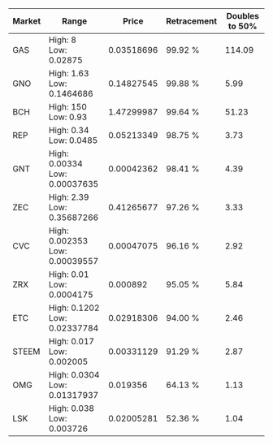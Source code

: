 | Market | Range | Price| Retracement | Doubles to 50% |
| --- | --- | --- | --- | --- |
| GAS | High: 8<br />Low: 0.02875 | 0.03518696 | 99.92 % | 114.09 |
| GNO | High: 1.63<br />Low: 0.1464686 | 0.14827545 | 99.88 % | 5.99 |
| BCH | High: 150<br />Low: 0.93 | 1.47299987 | 99.64 % | 51.23 |
| REP | High: 0.34<br />Low: 0.0485 | 0.05213349 | 98.75 % | 3.73 |
| GNT | High: 0.00334<br />Low: 0.00037635 | 0.00042362 | 98.41 % | 4.39 |
| ZEC | High: 2.39<br />Low: 0.35687266 | 0.41265677 | 97.26 % | 3.33 |
| CVC | High: 0.002353<br />Low: 0.00039557 | 0.00047075 | 96.16 % | 2.92 |
| ZRX | High: 0.01<br />Low: 0.0004175 | 0.000892 | 95.05 % | 5.84 |
| ETC | High: 0.1202<br />Low: 0.02337784 | 0.02918306 | 94.00 % | 2.46 |
| STEEM | High: 0.017<br />Low: 0.002005 | 0.00331129 | 91.29 % | 2.87 |
| OMG | High: 0.0304<br />Low: 0.01317937 | 0.019356 | 64.13 % | 1.13 |
| LSK | High: 0.038<br />Low: 0.003726 | 0.02005281 | 52.36 % | 1.04 |
